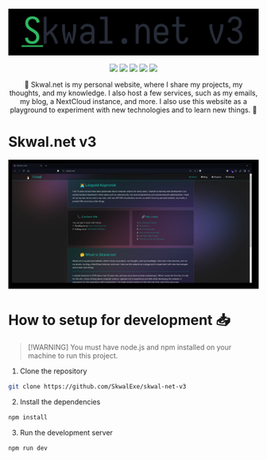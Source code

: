 <p align="center">
  <img src="https://raw.githubusercontent.com/SkwalExe/skwal-net-v3/main/assets/repo-banner.png">
</p>

<p align="center">
  <img src="https://img.shields.io/github/license/SkwalExe/skwal-net-v3?style=for-the-badge">
  <img src="https://img.shields.io/github/stars/SkwalExe/skwal-net-v3?style=for-the-badge">
  <img src="https://img.shields.io/github/issues/SkwalExe/skwal-net-v3?color=blueviolet&style=for-the-badge">
  <img src="https://img.shields.io/github/forks/SkwalExe/skwal-net-v3?color=teal&style=for-the-badge">
  <img src="https://img.shields.io/github/issues-pr/SkwalExe/skwal-net-v3?color=tomato&style=for-the-badge">

</p>

<p align="center">💠 Skwal.net is my personal website, where I share my projects, my thoughts, and my knowledge. I also host a few services, such as my emails, my blog, a NextCloud instance, and more. I also use this website as a playground to experiment with new technologies and to learn new things. 💠</p>

# Skwal.net v3

<p align="center">
  <img src="https://raw.githubusercontent.com/SkwalExe/skwal-net-v3/main/assets/screenshot.png">
</p>

# How to setup for development 📥

> [!WARNING] You must have node.js and npm installed on your machine to run this project.

1. Clone the repository
```bash
git clone https://github.com/SkwalExe/skwal-net-v3
```

2. Install the dependencies
```bash
npm install
```

3. Run the development server
```bash
npm run dev
```
